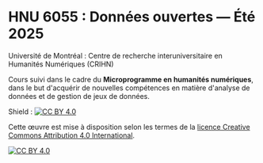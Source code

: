 # HNU 6055 : Données ouvertes — Été 2025
Université de Montréal : Centre de recherche interuniversitaire en Humanités Numériques (CRIHN)

Cours suivi dans le cadre du **Microprogramme en humanités numériques**, dans le but d'acquérir de nouvelles compétences en matière d'analyse de données et de gestion de jeux de données.

Shield : [![CC BY 4.0][cc-by-shield]][cc-by]

Cette œuvre est mise à disposition selon les termes de la
[licence Creative Commons Attribution 4.0 International][cc-by].

[![CC BY 4.0][cc-by-image]][cc-by]

[cc-by]: https://creativecommons.org/licenses/by/4.0/deed.fr
[cc-by-image]: https://i.creativecommons.org/l/by/4.0/88x31.png
[cc-by-shield]: https://img.shields.io/badge/License-CC%20BY%204.0-lightgrey.svg
